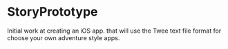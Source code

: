 StoryPrototype
==============

Initial work at creating an iOS app. that will use the Twee text file format for choose your own adventure style apps.
